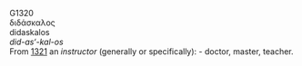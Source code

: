 <body>
  <p>G1320<br>  διδάσκαλος  <br> didaskalos  <br><i>did-as‘-kal-os </i><br>From <a href="g1321.htm">1321</a>  an <i>instructor</i> (generally or specifically): - doctor, master, teacher.<br></p>
 </body>